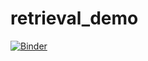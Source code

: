 # retrieval_demo

[![Binder](https://mybinder.org/badge_logo.svg)](https://mybinder.org/v2/gh/qihongl/retrieval_demo/master)
